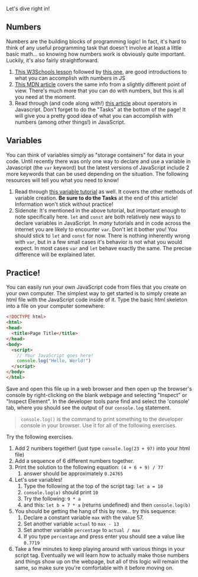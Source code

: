 Let's dive right in!

##  Numbers

Numbers are the building blocks of programming logic!  In fact, it's hard to think of any useful programming task that doesn't involve at least a little basic math... so knowing how numbers work is obviously quite important.  Luckily, it's also fairly straightforward.

1. [This W3Schools lesson](https://www.w3schools.com/js/js_numbers.asp) followed by [this one](https://www.w3schools.com/js/js_arithmetic.asp), are good introductions to what you can accomplish with numbers in JS 
2. [This MDN article](https://developer.mozilla.org/en-US/docs/Learn/JavaScript/First_steps/Math) covers the same info from a slightly different point of view. There's much more that you can do with numbers, but this is all you need at the moment.
3. Read through \(and code along with!\) [this article](http://javascript.info/operators) about operators in Javascript.  Don't forget to do the "Tasks" at the bottom of the page!  It will give you a pretty good idea of what you can accomplish with numbers (among other things!) in JavaScript.

## Variables

You can think of variables simply as "storage containers" for data in your code.  Until recently there was only one way to declare and use a variable in Javascript (the `var` keyword) but the latest versions of JavaScript include 2 more keywords that can be used depending on the situation. The following resources will tell you what you need to know!

1. Read through [this variable tutorial](http://javascript.info/variables) as well. It covers the other methods of variable creation.  __Be sure to do the Tasks__ at the end of this article!  Information won't stick without practice!
2. Sidenote:  It's mentioned in the above tutorial, but important enough to note specifically here.  `let` and `const` are both relatively new ways to declare variables in JavaScript.  In _many_ tutorials and in code across the internet you are likely to encounter `var`. Don't let it bother you!  You should stick to `let` and `const` for now. There is nothing inherently wrong with `var`, but in a few small cases it's behavior is not what you would expect.  In most cases `var` and `let` behave exactly the same. The precise difference will be explained later.

##  Practice!

You can easily run your own JavaScript code from files that you create on your own computer.  The simplest way to get started is to simply create an html file with the JavaScript code inside of it.  Type the basic html skeleton into a file on your computer somewhere:

~~~html
<!DOCTYPE html>
<html>
<head>
  <title>Page Title</title>
</head>
<body>
  <script>
 	// Your JavaScript goes here!
    console.log("Hello, World!")
  </script>
</body>
</html>
~~~

Save and open this file up in a web browser and then open up the browser's console by right-clicking on the blank webpage and selecting "Inspect" or "Inspect Element".  In the developer tools pane find and select the 'console' tab, where you should see the output of our `console.log` statement.

> `console.log()` is the command to print something to the developer console in your browser.  Use it for all of the following exercises.

Try the following exercises.

1. Add 2 numbers together! (just type  `console.log(23 + 97)`   into your html file)
2. Add a sequence of 6 different numbers together.
3. Print the solution to the following equation: `(4 + 6 + 9) / 77`
   1. answer should be approximately `0.24765`
4. Let's use variables!  
   1. Type the following at the top of the script tag: `let a = 10` 
   2. `console.log(a)` should print `10`
   3. Try the following: `9 * a`
   4. and this: `let b = 7 * a` (returns undefined) and then `console.log(b)`
5. You should be getting the hang of this by now... try this sequence:
   1. Declare a constant variable `max` with the value 57.
   2. Set another variable `actual` to `max - 13`
   3. Set another variable `percentage` to `actual / max`
   4. If you type `percentage` and press enter you should see a value like `0.7719`
6. Take a few minutes to keep playing around with various things in your script tag.  Eventually we will learn how to actually make those numbers and things show up on the webpage, but all of this logic will remain the same, so make sure you're comfortable with it before moving on.
